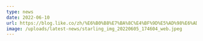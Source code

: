 ```yaml
---
type: news
date: 2022-06-10
url: https://blog.like.co/zh/%E6%B0%B8%E7%BA%8C%E4%BF%9D%E5%AD%98%E6%AD%B7%E5%8F%B2%E8%AD%89%E6%93%9A-likecoin-%E7%A4%BE%E7%BE%A4%E5%A0%B1
image: /uploads/latest-news/starling_img_20220605_174604_web.jpeg
---
```

